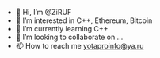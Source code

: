 - 👋 Hi, I’m @ZiRUF
- 👀 I’m interested in C++, Ethereum, Bitcoin
- 🌱 I’m currently learning C++
- 💞️ I’m looking to collaborate on ...
- 📫 How to reach me yotaproinfo@ya.ru

<!---
ZiRUF/ZiRUF is a ✨ special ✨ repository because its `README.md` (this file) appears on your GitHub profile.
You can click the Preview link to take a look at your changes.
--->
